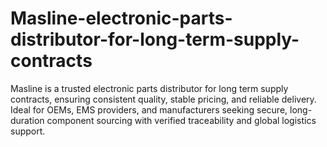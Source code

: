 # Masline-electronic-parts-distributor-for-long-term-supply-contracts
Masline is a trusted electronic parts distributor for long term supply contracts, ensuring consistent quality, stable pricing, and reliable delivery. Ideal for OEMs, EMS providers, and manufacturers seeking secure, long-duration component sourcing with verified traceability and global logistics support.
